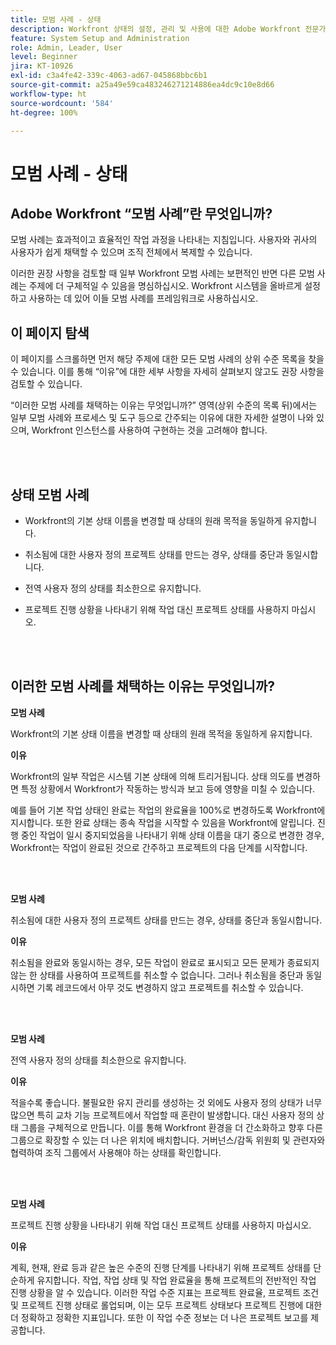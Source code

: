```yaml
---
title: 모범 사례 - 상태
description: Workfront 상태의 설정, 관리 및 사용에 대한 Adobe Workfront 전문가의 모범 사례 권장 사항을 살펴봅니다.
feature: System Setup and Administration
role: Admin, Leader, User
level: Beginner
jira: KT-10926
exl-id: c3a4fe42-339c-4063-ad67-045868bbc6b1
source-git-commit: a25a49e59ca483246271214886ea4dc9c10e8d66
workflow-type: ht
source-wordcount: '584'
ht-degree: 100%

---
```


# 모범 사례 - 상태

## Adobe Workfront “모범 사례”란 무엇입니까?

모범 사례는 효과적이고 효율적인 작업 과정을 나타내는 지침입니다. 사용자와 귀사의 사용자가 쉽게 채택할 수 있으며 조직 전체에서 복제할 수 있습니다.

이러한 권장 사항을 검토할 때 일부 Workfront 모범 사례는 보편적인 반면 다른 모범 사례는 주제에 더 구체적일 수 있음을 명심하십시오. Workfront 시스템을 올바르게 설정하고 사용하는 데 있어 이들 모범 사례를 프레임워크로 사용하십시오.

## 이 페이지 탐색

이 페이지를 스크롤하면 먼저 해당 주제에 대한 모든 모범 사례의 상위 수준 목록을 찾을 수 있습니다. 이를 통해 “이유”에 대한 세부 사항을 자세히 살펴보지 않고도 권장 사항을 검토할 수 있습니다.

“이러한 모범 사례를 채택하는 이유는 무엇입니까?” 영역(상위 수준의 목록 뒤)에서는 일부 모범 사례와 프로세스 및 도구 등으로 간주되는 이유에 대한 자세한 설명이 나와 있으며, Workfront 인스턴스를 사용하여 구현하는 것을 고려해야 합니다.

</br>
</br>

## 상태 모범 사례

* Workfront의 기본 상태 이름을 변경할 때 상태의 원래 목적을 동일하게 유지합니다.

* 취소됨에 대한 사용자 정의 프로젝트 상태를 만드는 경우, 상태를 중단과 동일시합니다.

* 전역 사용자 정의 상태를 최소한으로 유지합니다.

* 프로젝트 진행 상황을 나타내기 위해 작업 대신 프로젝트 상태를 사용하지 마십시오.


</br>
</br>



## 이러한 모범 사례를 채택하는 이유는 무엇입니까?

**모범 사례**

Workfront의 기본 상태 이름을 변경할 때 상태의 원래 목적을 동일하게 유지합니다.



**이유**

Workfront의 일부 작업은 시스템 기본 상태에 의해 트리거됩니다. 상태 의도를 변경하면 특정 상황에서 Workfront가 작동하는 방식과 보고 등에 영향을 미칠 수 있습니다.



예를 들어 기본 작업 상태인 완료는 작업의 완료율을 100%로 변경하도록 Workfront에 지시합니다. 또한 완료 상태는 종속 작업을 시작할 수 있음을 Workfront에 알립니다. 진행 중인 작업이 일시 중지되었음을 나타내기 위해 상태 이름을 대기 중으로 변경한 경우, Workfront는 작업이 완료된 것으로 간주하고 프로젝트의 다음 단계를 시작합니다.

</br>
</br>



**모범 사례**

취소됨에 대한 사용자 정의 프로젝트 상태를 만드는 경우, 상태를 중단과 동일시합니다.



**이유**

취소됨을 완료와 동일시하는 경우, 모든 작업이 완료로 표시되고 모든 문제가 종료되지 않는 한 상태를 사용하여 프로젝트를 취소할 수 없습니다. 그러나 취소됨을 중단과 동일시하면 기록 레코드에서 아무 것도 변경하지 않고 프로젝트를 취소할 수 있습니다.


</br>
</br>

**모범 사례**

전역 사용자 정의 상태를 최소한으로 유지합니다.



**이유**

적을수록 좋습니다. 불필요한 유지 관리를 생성하는 것 외에도 사용자 정의 상태가 너무 많으면 특히 교차 기능 프로젝트에서 작업할 때 혼란이 발생합니다. 대신 사용자 정의 상태 그룹을 구체적으로 만듭니다. 이를 통해 Workfront 환경을 더 간소화하고 향후 다른 그룹으로 확장할 수 있는 더 나은 위치에 배치합니다. 거버넌스/감독 위원회 및 관련자와 협력하여 조직 그룹에서 사용해야 하는 상태를 확인합니다.


</br>
</br>

**모범 사례**

프로젝트 진행 상황을 나타내기 위해 작업 대신 프로젝트 상태를 사용하지 마십시오.



**이유**

계획, 현재, 완료 등과 같은 높은 수준의 진행 단계를 나타내기 위해 프로젝트 상태를 단순하게 유지합니다. 작업, 작업 상태 및 작업 완료율을 통해 프로젝트의 전반적인 작업 진행 상황을 알 수 있습니다. 이러한 작업 수준 지표는 프로젝트 완료율, 프로젝트 조건 및 프로젝트 진행 상태로 롤업되며, 이는 모두 프로젝트 상태보다 프로젝트 진행에 대한 더 정확하고 정확한 지표입니다. 또한 이 작업 수준 정보는 더 나은 프로젝트 보고를 제공합니다.
